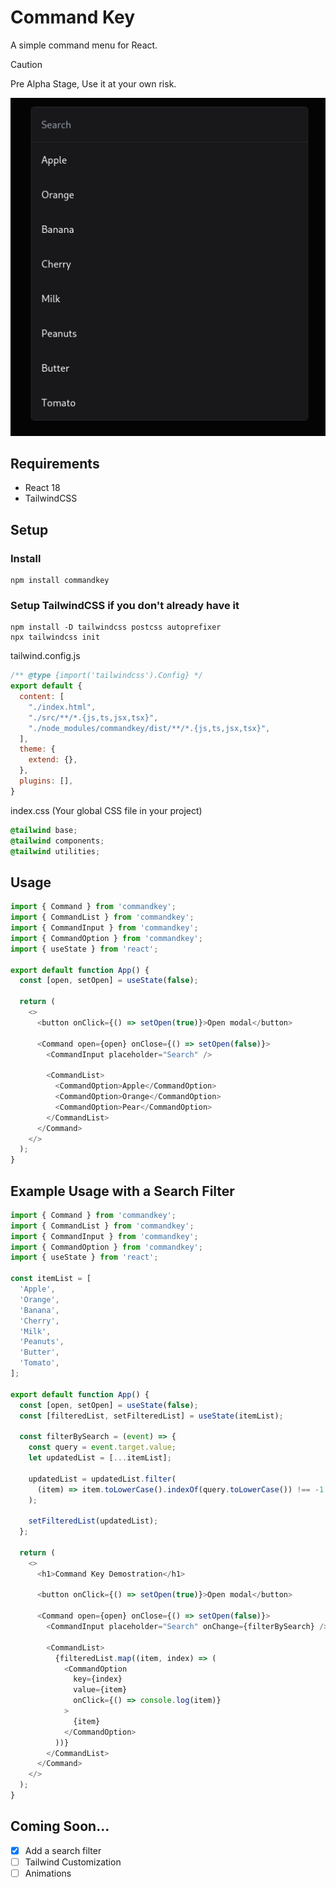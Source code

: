 # Command Key
A simple command menu for React.

> [!CAUTION]
> Pre Alpha Stage, Use it at your own risk.

![screenshot](https://github.com/martinval11/commandkey/blob/main/assets/screenshot.png?raw=true)

## Requirements
- React 18
- TailwindCSS

## Setup

### Install
```
npm install commandkey
```

### Setup TailwindCSS if you don't already have it
```
npm install -D tailwindcss postcss autoprefixer
npx tailwindcss init
```

tailwind.config.js
```js
/** @type {import('tailwindcss').Config} */
export default {
  content: [
    "./index.html",
    "./src/**/*.{js,ts,jsx,tsx}",
    "./node_modules/commandkey/dist/**/*.{js,ts,jsx,tsx}",
  ],
  theme: {
    extend: {},
  },
  plugins: [],
}
```

index.css (Your global CSS file in your project)
```css
@tailwind base;
@tailwind components;
@tailwind utilities;
```

## Usage
```js
import { Command } from 'commandkey';
import { CommandList } from 'commandkey';
import { CommandInput } from 'commandkey';
import { CommandOption } from 'commandkey';
import { useState } from 'react';

export default function App() {
  const [open, setOpen] = useState(false);

  return (
    <>
      <button onClick={() => setOpen(true)}>Open modal</button>

      <Command open={open} onClose={() => setOpen(false)}>
        <CommandInput placeholder="Search" />

        <CommandList>
          <CommandOption>Apple</CommandOption>
          <CommandOption>Orange</CommandOption>
          <CommandOption>Pear</CommandOption>
        </CommandList>
      </Command>
    </>
  );
}
```

## Example Usage with a Search Filter
```js
import { Command } from 'commandkey';
import { CommandList } from 'commandkey';
import { CommandInput } from 'commandkey';
import { CommandOption } from 'commandkey';
import { useState } from 'react';

const itemList = [
  'Apple',
  'Orange',
  'Banana',
  'Cherry',
  'Milk',
  'Peanuts',
  'Butter',
  'Tomato',
];

export default function App() {
  const [open, setOpen] = useState(false);
  const [filteredList, setFilteredList] = useState(itemList);

  const filterBySearch = (event) => {
    const query = event.target.value;
    let updatedList = [...itemList];

    updatedList = updatedList.filter(
      (item) => item.toLowerCase().indexOf(query.toLowerCase()) !== -1
    );

    setFilteredList(updatedList);
  };

  return (
    <>
      <h1>Command Key Demostration</h1>

      <button onClick={() => setOpen(true)}>Open modal</button>

      <Command open={open} onClose={() => setOpen(false)}>
        <CommandInput placeholder="Search" onChange={filterBySearch} />

        <CommandList>
          {filteredList.map((item, index) => (
            <CommandOption
              key={index}
              value={item}
              onClick={() => console.log(item)}
            >
              {item}
            </CommandOption>
          ))}
        </CommandList>
      </Command>
    </>
  );
}
```

## Coming Soon...
- [x] Add a search filter
- [ ] Tailwind Customization
- [ ] Animations

